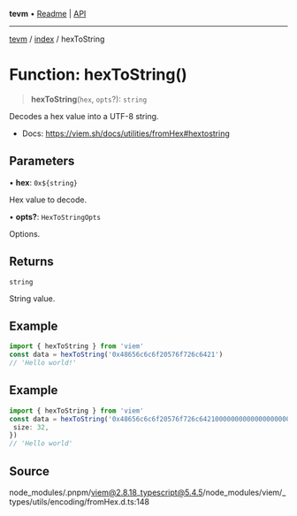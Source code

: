 **tevm** • [Readme](../../README.md) \| [API](../../modules.md)

***

[tevm](../../README.md) / [index](../README.md) / hexToString

# Function: hexToString()

> **hexToString**(`hex`, `opts`?): `string`

Decodes a hex value into a UTF-8 string.

- Docs: https://viem.sh/docs/utilities/fromHex#hextostring

## Parameters

• **hex**: ```0x${string}```

Hex value to decode.

• **opts?**: `HexToStringOpts`

Options.

## Returns

`string`

String value.

## Example

```ts
import { hexToString } from 'viem'
const data = hexToString('0x48656c6c6f20576f726c6421')
// 'Hello world!'
```

## Example

```ts
import { hexToString } from 'viem'
const data = hexToString('0x48656c6c6f20576f726c64210000000000000000000000000000000000000000', {
 size: 32,
})
// 'Hello world'
```

## Source

node\_modules/.pnpm/viem@2.8.18\_typescript@5.4.5/node\_modules/viem/\_types/utils/encoding/fromHex.d.ts:148
